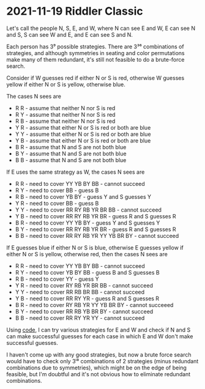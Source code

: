 2021-11-19 Riddler Classic
==========================
Let's call the people N, S, E, and W, where N can see E and W, E can see
N and S, S can see W and E, and E can see S and N.

Each person has 3⁹ possible strategies.  There are 3³⁶ combinations of
strategies, and although symmetries in seating and color permutations make
many of them redundant, it's still not feasible to do a brute-force search.

Consider if W guesses red if either N or S is red, otherwise W guesses
yellow if either N or S is yellow, otherwise blue.

The cases N sees are
* R R - assume that neither N nor S is red
* R Y - assume that neither N nor S is red
* R B - assume that neither N nor S is red
* Y R - assume that either N or S is red or both are blue
* Y Y - assume that either N or S is red or both are blue
* Y B - assume that either N or S is red or both are blue
* B R - assume that N and S are not both blue
* B Y - assume that N and S are not both blue
* B B - assume that N and S are not both blue

If E uses the same strategy as W, the cases N sees are
* R R - need to cover YY YB BY BB - cannot succeed
* R Y - need to cover BB - guess B
* R B - need to cover YB BY - guess Y and S guesses Y
* Y R - need to cover BB - guess B
* Y Y - need to cover RR RY RB YR BR BB - cannot succeed 
* Y B - need to cover RR RY RB YR BR - guess R and S guesses R
* B R - need to cover YY YB BY - guess Y and S guesses Y
* B Y - need to cover RR RY RB YR BR - guess R and S guesses R
* B B - need to cover RR RY RB YR YY YB BR BY - cannot succeed

If E guesses blue if either N or S is blue, otherwise E guesses yellow
if either N or S is yellow, otherwise red, then the cases N sees are
* R R - need to cover YY YB BY BB - cannot succeed
* R Y - need to cover YB BY BB - guess B and S guesses B
* R B - need to cover YY - guess Y
* Y R - need to cover RY RB YR BR BB - cannot succeed
* Y Y - need to cover RR RB BR BB - cannot succeed 
* Y B - need to cover RR RY YR - guess R and S guesses R
* B R - need to cover RY RB YR YY YB BR BY - cannot succeeed
* B Y - need to cover RR RB YB BR BY - cannot succeed
* B B - need to cover RR RY YR YY - cannot succeed

Using [code](20211119c.hs), I can try various strategies for E and W and
check if N and S can make successful guesses for each case in which E and
W don't make successful guesses.

I haven't come up with any good strategies, but now a brute force search
would have to check only 3ⁱ⁸ combinations of 2 strategies
(minus redundant combinations due to symmetries), which might be on the
edge of being feasible, but I'm doubtful and it's not obvious how to
eliminate redundant combinations.
